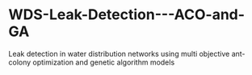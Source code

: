 # WDS-Leak-Detection---ACO-and-GA
Leak detection in water distribution networks using multi objective ant-colony optimization and genetic algorithm models
